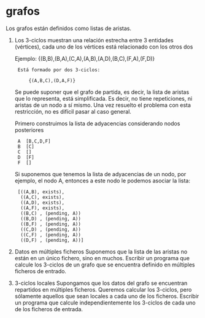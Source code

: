 # grafos

Los grafos están definidos como listas de aristas.

1. Los 3-ciclos muestran una relación estrecha entre 3 entidades (vértices),
    cada uno de los vértices está relacionado con los otros dos
    
    Ejemplo:
        {(B,B),(B,A),(C,A),(A,B),(A,D),(B,C),(F,A),(F,D)}
        
        Está formado por dos 3-ciclos:
            
            {(A,B,C),(D,A,F)}
            
    Se puede suponer que el grafo de partida, es decir, la lista de aristas
    que lo representa, está simplificada. Es decir, no tiene repeticiones, ni 
    aristas de un nodo a sí mismo. Una vez resuelto el problema con esta
    restricción, no es difícil pasar al caso general.
    
    Primero construimos la lista de adyacencias considerando nodos posteriores
    
        A  [B,C,D,F]
        B  [C]
        C  []
        D  [F]
        F  []
        
    Si suponemos que tenemos la lista de adyacencias de un nodo, por ejemplo,
    el nodo A, entonces a este nodo le podemos asociar la lista:
        
        [((A,B), exists), 
         ((A,C), exists),
         ((A,D), exists),
         ((A,F), exists),
         ((B,C) , (pending, A))
         ((B,D) , (pending, A))
         ((B,F) , (pending, A))
         ((C,D) , (pending, A))
         ((C,F) , (pending, A))
         ((D,F) , (pending, A))]
        
2. Datos en múltiples ficheros
    Suponemos que la lista de las aristas no están en un único fichero, sino 
    en muchos.
    Escribir un programa que calcule los 3-ciclos de un grafo que se encuentra
    definido en múltiples ficheros de entrado.
    
3. 3-ciclos locales
    Supongamos que los datos del grafo se encuentran repartidos en múltiples
    ficheros. Queremos calcular los 3-ciclos, pero sólamente aquellos que sean
    locales a cada uno de los ficheros.
    Escribir un programa que calcule independientemente los 3-ciclos de cada
    uno de los ficheros de entrada.
